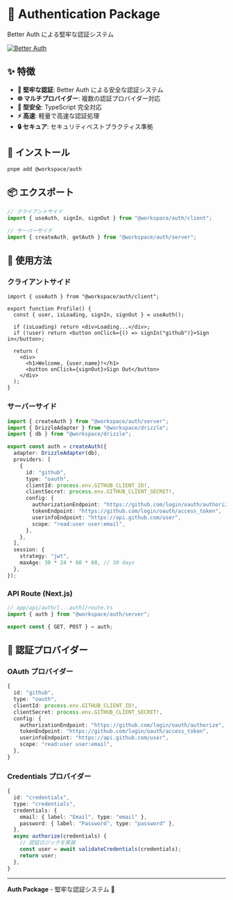 # 🔐 Authentication Package

Better Auth による堅牢な認証システム

[![Better Auth](https://img.shields.io/badge/Better_Auth-1.3+-blue.svg)](https://auth.better-auth.com/)

## ✨ 特徴

- **🔐 堅牢な認証**: Better Auth による安全な認証システム
- **🌐 マルチプロバイダー**: 複数の認証プロバイダー対応
- **🎯 型安全**: TypeScript 完全対応
- **⚡ 高速**: 軽量で高速な認証処理
- **🔒 セキュア**: セキュリティベストプラクティス準拠

## 🚀 インストール

```bash
pnpm add @workspace/auth
```

## 📦 エクスポート

```typescript
// クライアントサイド
import { useAuth, signIn, signOut } from "@workspace/auth/client";

// サーバーサイド
import { createAuth, getAuth } from "@workspace/auth/server";
```

## 🎯 使用方法

### クライアントサイド

```tsx
import { useAuth } from "@workspace/auth/client";

export function Profile() {
  const { user, isLoading, signIn, signOut } = useAuth();

  if (isLoading) return <div>Loading...</div>;
  if (!user) return <button onClick={() => signIn("github")}>Sign in</button>;

  return (
    <div>
      <h1>Welcome, {user.name}!</h1>
      <button onClick={signOut}>Sign Out</button>
    </div>
  );
}
```

### サーバーサイド

```typescript
import { createAuth } from "@workspace/auth/server";
import { DrizzleAdapter } from "@workspace/drizzle";
import { db } from "@workspace/drizzle";

export const auth = createAuth({
  adapter: DrizzleAdapter(db),
  providers: [
    {
      id: "github",
      type: "oauth",
      clientId: process.env.GITHUB_CLIENT_ID!,
      clientSecret: process.env.GITHUB_CLIENT_SECRET!,
      config: {
        authorizationEndpoint: "https://github.com/login/oauth/authorize",
        tokenEndpoint: "https://github.com/login/oauth/access_token",
        userinfoEndpoint: "https://api.github.com/user",
        scope: "read:user user:email",
      },
    },
  ],
  session: {
    strategy: "jwt",
    maxAge: 30 * 24 * 60 * 60, // 30 days
  },
});
```

### API Route (Next.js)

```typescript
// app/api/auth/[...auth]/route.ts
import { auth } from "@workspace/auth/server";

export const { GET, POST } = auth;
```

## 🔐 認証プロバイダー

### OAuth プロバイダー

```typescript
{
  id: "github",
  type: "oauth",
  clientId: process.env.GITHUB_CLIENT_ID!,
  clientSecret: process.env.GITHUB_CLIENT_SECRET!,
  config: {
    authorizationEndpoint: "https://github.com/login/oauth/authorize",
    tokenEndpoint: "https://github.com/login/oauth/access_token",
    userinfoEndpoint: "https://api.github.com/user",
    scope: "read:user user:email",
  },
}
```

### Credentials プロバイダー

```typescript
{
  id: "credentials",
  type: "credentials",
  credentials: {
    email: { label: "Email", type: "email" },
    password: { label: "Password", type: "password" },
  },
  async authorize(credentials) {
    // 認証ロジックを実装
    const user = await validateCredentials(credentials);
    return user;
  },
}
```

---

**Auth Package** - 堅牢な認証システム 🔐
